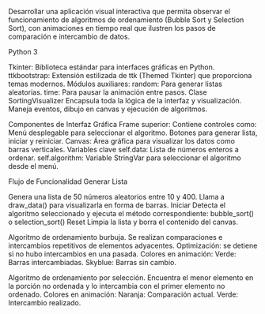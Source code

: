Desarrollar una aplicación visual interactiva que permita observar el funcionamiento de algoritmos de ordenamiento (Bubble Sort y Selection Sort), con animaciones en tiempo real que ilustren los pasos de comparación e intercambio de datos.

Python 3

Tkinter: Biblioteca estándar para interfaces gráficas en Python.
ttkbootstrap: Extensión estilizada de ttk (Themed Tkinter) que proporciona temas modernos.
Módulos auxiliares:
random: Para generar listas aleatorias.
time: Para pausar la animación entre pasos.
Clase SortingVisualizer
Encapsula toda la lógica de la interfaz y visualización.
Maneja eventos, dibujo en canvas y ejecución de algoritmos.

Componentes de Interfaz Gráfica
Frame superior: Contiene controles como:
Menú desplegable para seleccionar el algoritmo.
Botones para generar lista, iniciar y reiniciar.
Canvas: Área gráfica para visualizar los datos como barras verticales.
Variables clave
self.data: Lista de números enteros a ordenar.
self.algorithm: Variable StringVar para seleccionar el algoritmo desde el menú.

Flujo de Funcionalidad
Generar Lista

Genera una lista de 50 números aleatorios entre 10 y 400.
Llama a draw_data() para visualizarla en forma de barras.
Iniciar
Detecta el algoritmo seleccionado y ejecuta el método correspondiente:
bubble_sort() o selection_sort()
Reset
Limpia la lista y borra el contenido del canvas.


Algoritmo de ordenamiento burbuja.
Se realizan comparaciones e intercambios repetitivos de elementos adyacentes.
Optimización: se detiene si no hubo intercambios en una pasada.
Colores en animación:
Verde: Barras intercambiadas.
Skyblue: Barras sin cambio.


Algoritmo de ordenamiento por selección.
Encuentra el menor elemento en la porción no ordenada y lo intercambia con el primer elemento no ordenado.
Colores en animación:
Naranja: Comparación actual.
Verde: Intercambio realizado.
